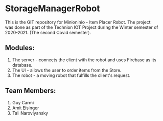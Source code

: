 # StorageManagerRobot
This is the GIT repository for Minioninio - Item Placer Robot.
The project was done as part of the Technion IOT Project during the Winter semester of 2020-2021. (The second Covid semester).

## Modules:
 1. The server - connects the client with the robot and uses Firebase as its database.
 2. The UI - allows the user to order items from the Store.
 3. The robot - a moving robot that fulfills the client's request.

## Team Members:
1. Guy Carmi
2. Amit Eisinger
3. Tali Narovlyansky
